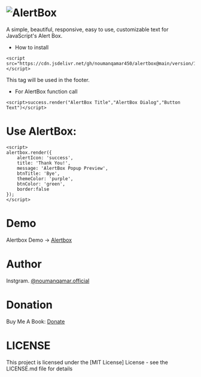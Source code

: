 
# ![AlertBox](https://github.com/simple-alertbox/alertbox/blob/main/alert.png)
A simple, beautiful, responsive, easy to use, customizable text for JavaScript's Alert Box.
* How to install

```
<script src="https://cdn.jsdelivr.net/gh/noumanqamar450/alertbox@main/version/1.0.1/alertbox.min.js"></script>
```
This tag will be used in the footer.

* For AlertBox function call

```
<script>success.render("AlertBox Title","AlertBox Dialog","Button Text")</script>
```
# Use AlertBox:

  ```
  <script>
  alertbox.render({
      alertIcon: 'success',
      title: 'Thank You!',
      message: 'AlertBox Popup Preview',
      btnTitle: 'Bye',
      themeColor: 'purple',
      btnColor: 'green',
      border:false
  });
  </script>
  ```
 
 # Demo
 Alertbox Demo -> [Alertbox](https://alertbox.js.org)
 
 # Author
 Instgram. [@noumanqamar.official](https://www.instagram.com/noumanqamar.official/)
 
 # Donation
 Buy Me A Book: [Donate](https://www.buymeacoffee.com/antech)
 
 # LICENSE
 This project is licensed under the [MIT License] License - see the LICENSE.md file for details
